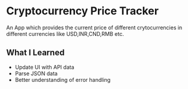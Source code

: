 # Cryptocurrency Price Tracker

An App which provides the current price of different crytocurrencies in different currencies like USD,INR,CND,RMB etc.
## What I Learned

- Update UI with API data
- Parse JSON data
- Better understanding of error handling
